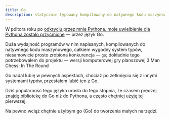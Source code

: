 ```yaml
---
title: Go
description: statycznie typowany kompilowany do natywnego kodu maszynowego język stworzony w Google
---
```


W półtora roku po [odkryciu przez mnie Pythona, moje uwielbienie
dla Pythona zostało przyćmione](../py) — przez język Go.

Duża wydajność programów w nim napisanych, kompilowanych do natywnego 
kodu maszynowego, całkiem wygodny system typów,
niesamowicie prosto zrobiona konkurencja — `go`;
dokładnie tego potrzebowałem do projektu — wersji komputerowej
gry planszowej 3 Man Chess: In The Round

Go nadal lubię w pewnych aspektach, chociaż po zetknięciu się z innymi
systemami typów, przestałem lubić ten z Go.

Dziś popularność tego języka urosła do tego stopnia, że czasem
prędzej znajdę bibliotekę do Go niż do Pythona, a często
chętniej użyję tej pierwszej.

Na pewno wciąż chętnie użyłbym go (Go) do tworzenia małych narzędzi.
